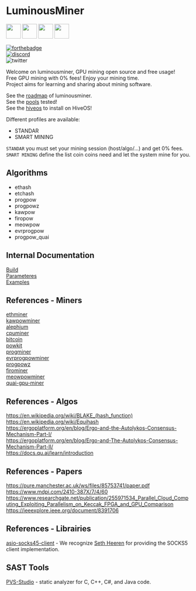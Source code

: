 # LuminousMiner
<img src="https://raw.githubusercontent.com/isocpp/logos/master/cpp_logo.png" width="40" height="40"> <img src="https://upload.wikimedia.org/wikipedia/commons/c/c7/Windows_logo_-_2012.png" width="40" height="40"> <img src="https://upload.wikimedia.org/wikipedia/commons/thumb/3/35/Tux.svg/200px-Tux.svg.png" width="40" height="40"> <img src="https://yt3.googleusercontent.com/plecdTXoOOv1_6XxAKdV1Pj3CITx2Be8IR3Npub5Y95e3rFkOWC8eT9l9AXHSVA9gN7QwroA=s900-c-k-c0x00ffffff-no-rj" width="40" height="40">
  
[![forthebadge](http://forthebadge.com/images/badges/built-with-love.svg)](http://forthebadge.com)  
[![discord](https://img.shields.io/discord/1174669427032199188?logo=discord&logoColor=white&label=Chat&color=7289da)](https://discord.gg/F9y3rxBtGP)  
![twitter](https://img.shields.io/twitter/follow/luminousmining)  
  
Welcome on luminousminer, GPU mining open source and free usage!  
Free GPU mining with 0% fees! Enjoy your mining time.  
Project aims for learning and sharing about mining software.  
  
See the [roadmap](https://github.com/luminousmining/miner/tree/main/ROADMAP.md) of luminousminer.  
See the [pools](https://github.com/luminousmining/miner/tree/main/POOLS.md) tested!  
See the [hiveos](https://github.com/luminousmining/miner/tree/main/HIVEOS.md) to install on HiveOS!  
  
Different profiles are available:
* STANDAR
* SMART MINING
  
`STANDAR` you must set your mining session (host/algo/...) and get 0% fees.  
`SMART MINING` define the list coin coins need and let the system mine for you.  
## Algorithms
- ethash
- etchash
- progpow
- progpowz
- kawpow
- firopow
- meowpow
- evrprogpow
- progpow_quai

## Internal Documentation
[Build](https://github.com/luminousmining/miner/tree/main/BUILD.md)  
[Parameteres](https://github.com/luminousmining/miner/tree/main/PARAMETERS.md)  
[Examples](https://github.com/luminousmining/miner/tree/main/EXAMPLES.md)  

## References - Miners
[ethminer](https://github.com/ethereum-mining/ethminer)  
[kawpowminer](https://github.com/RavenCommunity/kawpowminer)  
[alephium](https://github.com/alephium/gpu-miner)  
[cpuminer](https://github.com/pooler/cpuminer)  
[bitcoin](https://github.com/pakheili/sha-256-hash-algorithm-bitcoin-miner)  
[powkit](https://github.com/sencha-dev/powkit)  
[progminer](https://github.com/2miners/progminer)  
[evrprogpowminer](https://github.com/EvrmoreOrg/evrprogpowminer)  
[progpowz](https://github.com/hyle-team/progminer)  
[firominer](https://github.com/firoorg/firominer)  
[meowpowminer](https://github.com/Meowcoin-Foundation/meowpowminer)  
[quai-gpu-miner](https://github.com/dominant-strategies/quai-gpu-miner)  

## References - Algos
https://en.wikipedia.org/wiki/BLAKE_(hash_function)  
https://en.wikipedia.org/wiki/Equihash  
https://ergoplatform.org/en/blog/Ergo-and-the-Autolykos-Consensus-Mechanism-Part-I/  
https://ergoplatform.org/en/blog/Ergo-and-The-Autolykos-Consensus-Mechanism-Part-II/  
https://docs.qu.ai/learn/introduction  

## References - Papers
https://pure.manchester.ac.uk/ws/files/85753741/paper.pdf  
https://www.mdpi.com/2410-387X/7/4/60  
https://www.researchgate.net/publication/255971534_Parallel_Cloud_Computing_Exploiting_Parallelism_on_Keccak_FPGA_and_GPU_Comparison  
https://ieeexplore.ieee.org/document/8391706  

## References - Librairies
[asio-socks45-client](https://github.com/sehe/asio-socks45-client) - We recognize [Seth Heeren](https://github.com/sehe) for providing the SOCKS5 client implementation.

## SAST Tools
[PVS-Studio](https://pvs-studio.com/pvs-studio/?utm_source=website&utm_medium=github&utm_campaign=open_source) - static analyzer for C, C++, C#, and Java code.
